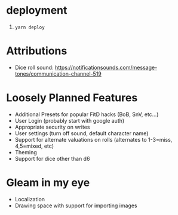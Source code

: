 # deployment

1. `yarn deploy`

# Attributions

- Dice roll sound: https://notificationsounds.com/message-tones/communication-channel-519

# Loosely Planned Features

- Additional Presets for popular FitD hacks (BoB, SnV, etc...)
- User Login (probably start with google auth)
- Appropriate security on writes
- User settings (turn off sound, default character name)
- Support for alternate valuations on rolls (alternates to 1-3=miss, 4,5=mixed, etc)
- Theming
- Support for dice other than d6


# Gleam in my eye

- Localization
- Drawing space with support for importing images
